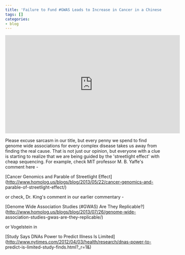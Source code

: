 ```yaml
---
title: 'Failure to Fund #GWAS Leads to Increase in Cancer in a Chinese Village'
tags: []
categories:
- blog
---
```

<!--more-->

<iframe width="560" height="315" src="http://www.youtube.com/embed/Hok8NYyWYqg" frameborder="0"> </iframe>

Please excuse sarcasm in our title, but every penny we spend to find genome
wide associations for every complex disease takes us away from finding the
real cause. That is not just our opinion, but everyone with a clue is starting
to realize that we are being guided by the 'streetlight effect' with cheap
sequencing. For example, check MIT professor M. B. Yaffe's comment here -

[Cancer Genomics and Parable of Streetlight
Effect](http://www.homolog.us/blogs/blog/2013/05/22/cancer-genomics-and-
parable-of-streetlight-effect/)

or check, Dr. King's comment in our earlier commentary -

[Genome Wide Association Studies (#GWAS) Are They
Replicable?](http://www.homolog.us/blogs/blog/2013/07/26/genome-wide-
association-studies-gwas-are-they-replicable/)

or Vogelstein in

[Study Says DNAs Power to Predict Illness Is
Limited](http://www.nytimes.com/2012/04/03/health/research/dnas-power-to-
predict-is-limited-study-finds.html?_r=1&)

